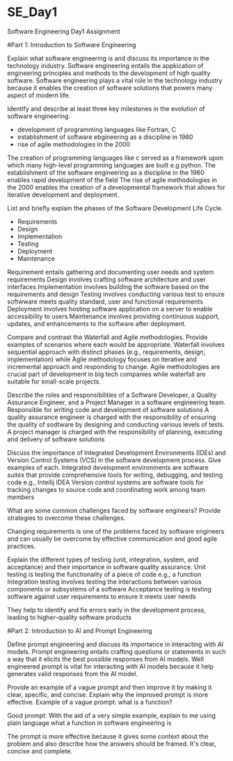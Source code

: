 # SE_Day1
Software Engineering Day1 Assignment

#Part 1: Introduction to Software Engineering

Explain what software engineering is and discuss its importance in the technology industry.
Software engineering entails the appkication of engineering principles and methods to the development of high quality software. Software engineering plays a vital role in the technology industry because it enables the creation of software solutions that powers many aspect of modern life.


Identify and describe at least three key milestones in the evolution of software engineering.
- development of programming languages like Fortran, C
- establishment of software ebgineering as a discipline in 1960
- rise of agile methodologies in the 2000

The creation of programming languages like c served as a framework upon which many high-level programming languages are built e.g python.
The establishment of the software engineering as a discipline in the 1960 enables rapid development of the field
The rise of agile methodologies in the 2000 enables the creation of a developmental framework that allows for iterative development and deployment. 


List and briefly explain the phases of the Software Development Life Cycle.
- Requirements
- Design
- Implementation
- Testing
- Deployment
- Maintenance

Requirement entails gathering and documenting user needs and system requirements
Design involves crafting software architecture and user interfaces
Implementation involves building the software based on the requirements and design
Testing involves conducting various test to ensure softwware meets quality standard, user and functional requirements
Deployment involves hosting software application on a server to enable accessibility to users
Maintenance involves providing continuous support, updates, and enhancements to the software after deployment.



Compare and contrast the Waterfall and Agile methodologies. Provide examples of scenarios where each would be appropriate.
Waterfall involves sequential approach with distinct phases (e.g., requirements, design, implementation) while Agile methodology focuses on iterative and incremental approach and responding to change. Agile methodologies are crucial part of development in big tech companies while waterfall are suitable for small-scale projects.


Describe the roles and responsibilities of a Software Developer, a Quality Assurance Engineer, and a Project Manager in a software engineering team.
Responsible for writing code and development of software solutions
A quality assurance engineer is charged with the responsibility of ensuring the quality of sodtware by designing and conducting various levels of tests.
A project manager is charged with the responsibility of planning, executing and delivery of software solutions

Discuss the importance of Integrated Development Environments (IDEs) and Version Control Systems (VCS) in the software development process. Give examples of each.
Integrated development environments are software suites that provide comprehensive tools for writing, debugging, and testing code e.g., Intellij IDEA
Version control systems are software tools for tracking changes to source code and coordinating work among team members


What are some common challenges faced by software engineers? Provide strategies to overcome these challenges.

Changing requirements is one of the problems faced by software engineers and can usually be overcome by effective communication and good agile practices.

Explain the different types of testing (unit, integration, system, and acceptance) and their importance in software quality assurance.
Unit testing is testing the functionality of a piece of code e.g., a function
Integration testing involves testing the interactions between various components or subsystems of a software
Acceptance testing is testing software against user requirements to ensure it meets user needs

They help to identify and fix errors early in the development process, leading to higher-quality software products

#Part 2: Introduction to AI and Prompt Engineering

Define prompt engineering and discuss its importance in interacting with AI models.
Prompt engineering entails crafting questions or statements in such a way that it elicits the best possible responses from AI models.
Well engineered prompt is vital for interacting with AI models because it help generates valid responses from the AI model.

Provide an example of a vague prompt and then improve it by making it clear, specific, and concise. Explain why the improved prompt is more effective.
Example of a vague prompt:
what is a function?

Good prompt:
With the aid of a very simple example, explain to me using plain language what a function in software engineering is


The prompt is more effective because it gives some context about the problem and also describe how the answers should be framed. It's clear, concise and complete.
